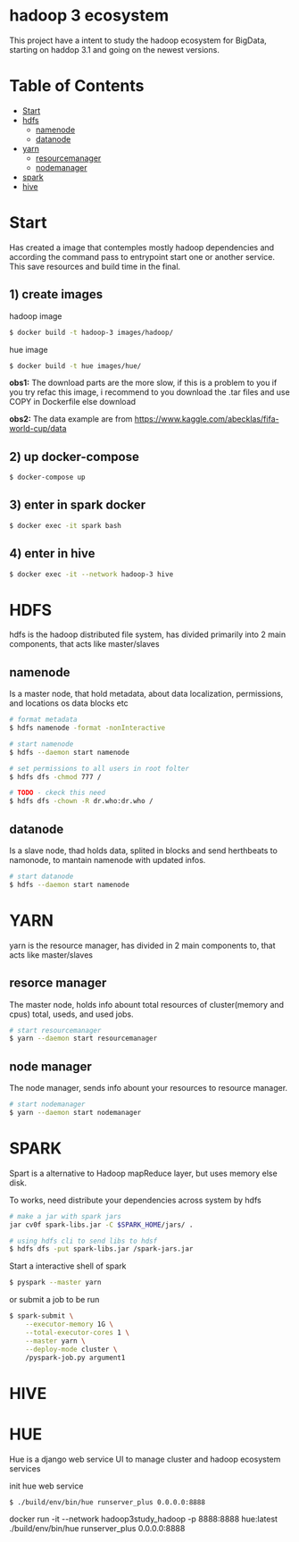 hadoop 3 ecosystem
===
This project have a intent to study the hadoop ecosystem for BigData,
starting on haddop 3.1 and going on the newest versions.


# Table of Contents
* [Start](start)
* [hdfs](hdfs)
  - [namenode](namenode)
  - [datanode](datanode)
* [yarn](yarn)
  - [resourcemanager](resource-manager)
  - [nodemanager](node-manager)
* [spark](spark)
* [hive](hive)


# Start
Has created a image that contemples mostly hadoop dependencies and 
according the command pass to entrypoint start one or another service.
This save resources and build time in the final.


## 1) create images

hadoop image
```bash
$ docker build -t hadoop-3 images/hadoop/
```

hue image
```bash
$ docker build -t hue images/hue/
```

**obs1:** The download parts are the more slow, if this is a problem to you if you try refac this image, i recommend to you download the .tar files and use COPY in Dockerfile else download


**obs2:** The data example are from https://www.kaggle.com/abecklas/fifa-world-cup/data


## 2) up docker-compose
```bash
$ docker-compose up
```

## 3) enter in spark docker
```bash
$ docker exec -it spark bash
```

## 4) enter in hive
```bash
$ docker exec -it --network hadoop-3 hive
```


# HDFS
hdfs is the hadoop distributed file system, has divided primarily into 2 main components, that acts like master/slaves

## namenode
Is a master node, that hold metadata, about data localization, permissions, and locations os data blocks etc

```bash
# format metadata 
$ hdfs namenode -format -nonInteractive

# start namenode
$ hdfs --daemon start namenode

# set permissions to all users in root folter
$ hdfs dfs -chmod 777 /

# TODO - ckeck this need
$ hdfs dfs -chown -R dr.who:dr.who /
```

## datanode
Is a slave node, thad holds data, splited in blocks and send herthbeats to namonode, to mantain namenode with updated infos.

```bash
# start datanode
$ hdfs --daemon start namenode
```

# YARN
yarn is the resource manager, has divided in 2 main components to, that acts like master/slaves

## resorce manager
The master node, holds info abount total resources of cluster(memory and cpus) total, useds,
and used jobs.

```bash
# start resourcemanager
$ yarn --daemon start resourcemanager
```

## node manager
The node manager, sends info abount your resources to resource manager.

```bash
# start nodemanager
$ yarn --daemon start nodemanager
```

# SPARK
Spart is a alternative to Hadoop mapReduce layer, but uses memory else disk.


To works, need distribute your dependencies across
system by hdfs

```bash
# make a jar with spark jars
jar cv0f spark-libs.jar -C $SPARK_HOME/jars/ .

# using hdfs cli to send libs to hdsf
$ hdfs dfs -put spark-libs.jar /spark-jars.jar
```

Start a interactive shell of spark
```bash
$ pyspark --master yarn
```

or submit a job to be run
```bash
$ spark-submit \
    --executor-memory 1G \
    --total-executor-cores 1 \
    --master yarn \
    --deploy-mode cluster \
    /pyspark-job.py argument1
```
# HIVE


# HUE
Hue is a django web service UI to manage cluster and hadoop ecosystem services

init hue web service
```bash
$ ./build/env/bin/hue runserver_plus 0.0.0.0:8888
```

docker run -it --network hadoop3study_hadoop -p 8888:8888 hue:latest ./build/env/bin/hue runserver_plus 0.0.0.0:8888